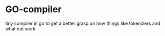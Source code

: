 # GO-compiler
tiny compiler in go to get a better grasp on how things like tokenizers and what not work 
